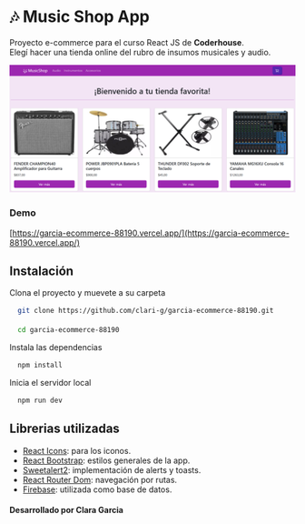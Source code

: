 # 🎶 Music Shop App

Proyecto e-commerce para el curso React JS de **Coderhouse**.<br>
Elegí hacer una tienda online del rubro de insumos musicales y audio.

![image](/public/sample.png)

### Demo
[https://garcia-ecommerce-88190.vercel.app/](https://garcia-ecommerce-88190.vercel.app/)

## Instalación

Clona el proyecto y muevete a su carpeta

```bash
  git clone https://github.com/clari-g/garcia-ecommerce-88190.git

  cd garcia-ecommerce-88190
```


Instala las dependencias

```bash
  npm install
```

Inicia el servidor local

```bash
  npm run dev
```

## Librerias utilizadas
- [React Icons](https://react-icons.github.io/react-icons/): para los iconos.
- [React Bootstrap](https://react-bootstrap.netlify.app/): estilos generales de la app.
- [Sweetalert2](https://sweetalert2.github.io/): implementación de alerts y toasts.
- [React Router Dom](https://reactrouter.com/): navegación por rutas.
- [Firebase](https://firebase.google.com/): utilizada como base de datos.


#### Desarrollado por Clara Garcia